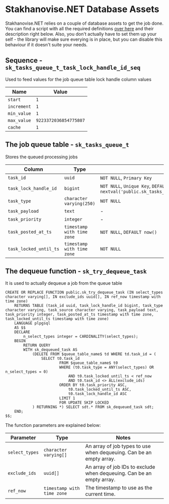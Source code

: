 # Stakhanovise.NET Database Assets

Stakhanovise.NET relies on a couple of database assets to get the job done. 
You can find a script with all the required definitions [over here](https://github.com/alexboia/Stakhanovise.NET/blob/master/_Db/stakhanovise_db_scripts.sql) and their description right below.
Also, you don't actually have to set them up your self - the library will make sure everying is in place, 
but you can disable this behaviour if it doesn't suite your needs.

## Sequence - `sk_tasks_queue_t_task_lock_handle_id_seq`

Used to feed values for the job queue table lock handle column values

| Name | Value |
| --- | --- |
| `start` | `1` |
| `increment` | `1` |
| `min_value` | `1` |
| `max_value` | `9223372036854775807` |
| `cache` | `1` |

## The job queue table - `sk_tasks_queue_t`

Stores the queued processing jobs

| Column | Type | Notes |
| --- | --- | --- |
| `task_id` | `uuid` | `NOT NULL`, `Primary Key` |
| `task_lock_handle_id` | `bigint` | `NOT NULL`, `Unique Key`, `DEFAULT nextval('public.sk_tasks_queue_t_task_lock_handle_id_seq'::regclass)` |
| `task_type` | `character varying(250)` | `NOT NULL` |
| `task_payload` | `text` | - |
| `task_priority` | `integer` | - |
| `task_posted_at_ts` | `timestamp with time zone` | `NOT NULL`, `DEFAULT now()` |
| `task_locked_until_ts` | `timestamp with time zone` | `NOT NULL` |

## The dequeue function - `sk_try_dequeue_task`

It is used to actually dequeue a job from the queue table

```
CREATE OR REPLACE FUNCTION public.sk_try_dequeue_task (IN select_types character varying[], IN exclude_ids uuid[], IN ref_now timestamp with time zone)
	RETURNS TABLE (task_id uuid, task_lock_handle_id bigint, task_type character varying, task_source character varying, task_payload text, task_priority integer, task_posted_at_ts timestamp with time zone, task_locked_until_ts timestamp with time zone)
	LANGUAGE plpgsql
	AS $$
	DECLARE
		n_select_types integer = CARDINALITY(select_types);
	BEGIN
		RETURN QUERY
		WITH sk_dequeued_task AS
			(DELETE FROM $queue_table_name$ td WHERE td.task_id = (
				SELECT t0.task_id
						FROM $queue_table_name$ t0
						WHERE (t0.task_type = ANY(select_types) OR n_select_types = 0)
							AND t0.task_locked_until_ts < ref_now
							AND t0.task_id <> ALL(exclude_ids)
						ORDER BY t0.task_priority ASC,
							t0.task_locked_until_ts ASC,
							t0.task_lock_handle_id ASC
						LIMIT 1
						FOR UPDATE SKIP LOCKED
			) RETURNING *) SELECT sdt.* FROM sk_dequeued_task sdt;
	END;
$$;
```

The function parameters are explained below:

| Parameter | Type | Notes |
| --- | --- | --- |
| `select_types` | `character varying[]` | An array of job types to use when dequeuing. Can be an empty array. |
| `exclude_ids` | `uuid[]` | An array of job IDs to exclude when dequeuing. Can be an empty array. |
| `ref_now` | `timestamp with time zone` | The timestamp to use as the current time. |

